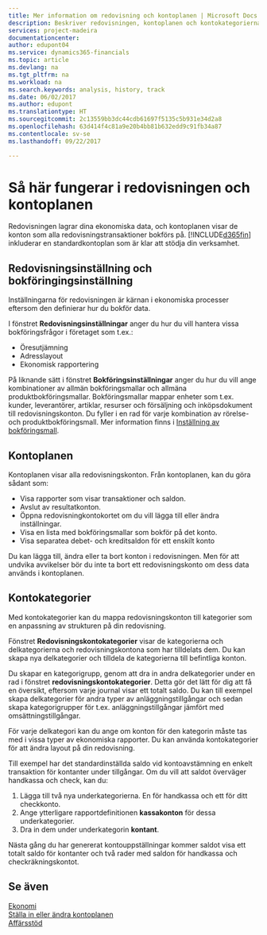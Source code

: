 ```yaml
---
title: Mer information om redovisning och kontoplanen | Microsoft Docs
description: Beskriver redovisningen, kontoplanen och kontokategorierna.
services: project-madeira
documentationcenter: 
author: edupont04
ms.service: dynamics365-financials
ms.topic: article
ms.devlang: na
ms.tgt_pltfrm: na
ms.workload: na
ms.search.keywords: analysis, history, track
ms.date: 06/02/2017
ms.author: edupont
ms.translationtype: HT
ms.sourcegitcommit: 2c13559bb3dc44cdb61697f5135c5b931e34d2a8
ms.openlocfilehash: 63d414f4c81a9e20b4bb81b632edd9c91fb34a87
ms.contentlocale: sv-se
ms.lasthandoff: 09/22/2017

---
```

# <a name="understanding-the-general-ledger-and-the-coa"></a>Så här fungerar i redovisningen och kontoplanen
Redovisningen lagrar dina ekonomiska data, och kontoplanen visar de konton som alla redovisningstransaktioner bokförs på. [!INCLUDE[d365fin](includes/d365fin_md.md)] inkluderar en standardkontoplan som är klar att stödja din verksamhet.

## <a name="general-ledger-setup-and-general-posting-setup"></a>Redovisningsinställning och bokföringingsinställning
Inställningarna för redovisningen är kärnan i ekonomiska processer eftersom den definierar hur du bokför data.  

I fönstret **Redovisningsinställningar** anger du hur du vill hantera vissa bokföringsfrågor i företaget som t.ex.:  

* Öresutjämning  
* Adresslayout  
* Ekonomisk rapportering  

På liknande sätt i fönstret **Bokföringsinställningar** anger du hur du vill ange kombinationer av allmän bokföringsmallar och allmäna produktbokföringsmallar. Bokföringsmallar mappar enheter som t.ex. kunder, leverantörer, artiklar, resurser och försäljning och inköpsdokument till redovisningskonton. Du fyller i en rad för varje kombination av rörelse- och produktbokföringsmall. Mer information finns i [Inställning av bokföringsmall](finance-posting-groups.md).  

## <a name="the-chart-of-accounts"></a>Kontoplanen
Kontoplanen visar alla redovisningskonton. Från kontoplanen, kan du göra sådant som:  

* Visa rapporter som visar transaktioner och saldon.  
* Avslut av resultatkonton.  
* Öppna redovisningkontokortet om du vill lägga till eller ändra inställningar.  
* Visa en lista med bokföringsmallar som bokför på det konto.
* Visa separatea debet- och kreditsaldon för ett enskilt konto  

Du kan lägga till, ändra eller ta bort konton i redovisningen. Men för att undvika avvikelser bör du inte ta bort ett redovisningskonto om dess data används i kontoplanen.  

## <a name="account-categories"></a>Kontokategorier
Med kontokategorier kan du mappa redovisningskonton till kategorier som en anpassning av strukturen på din redovisning.  

Fönstret **Redovisningskontokategorier** visar de kategorierna och delkategorierna och redovisningskontona som har tilldelats dem. Du kan skapa nya delkategorier och tilldela de kategorierna till befintliga konton.  

Du skapar en kategorigrupp, genom att dra in andra delkategorier under en rad i fönstret **redovisningskontokategorier**. Detta gör det lätt för dig att få en översikt, eftersom varje journal visar ett totalt saldo. Du kan till exempel skapa delkategorier för andra typer av anläggningstillgångar och sedan skapa kategorigrupper för t.ex. anläggningstillgångar jämfört med omsättningstillgångar.  

För varje delkategori kan du ange om konton för den kategorin måste tas med i vissa typer av ekonomiska rapporter. Du kan använda kontokategorier för att ändra layout på din redovisning.  

Till exempel har det standardinställda saldo vid kontoavstämning en enkelt transaktion för kontanter under tillgångar. Om du vill att saldot överväger handkassa och check, kan du:  

1. Lägga till två nya underkategorierna. En för handkassa och ett för ditt checkkonto.  
2. Ange ytterligare rapportdefinitionen **kassakonton** för dessa underkategorier.  
3. Dra in dem under underkategorin **kontant**.  

Nästa gång du har genererat kontouppställningar kommer saldot visa ett totalt saldo för kontanter och två rader med saldon för handkassa och checkräkningskontot.  

## <a name="see-also"></a>Se även
[Ekonomi](finance.md)  
[Ställa in eller ändra kontoplanen](finance-setup-chart-accounts.md)  
[Affärsstöd](bi.md)  

